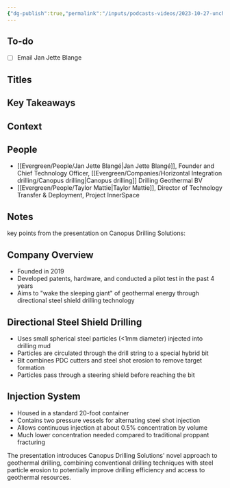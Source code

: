 ```yaml
---
{"dg-publish":true,"permalink":"/inputs/podcasts-videos/2023-10-27-uncharted-territory-demonstrating-novel-geothermal-solutions-technical-presentation-canopus-pivot-2023/","tags":["podcast_notes"]}
---
```



## To-do
- [ ] Email Jan Jette Blange

## Titles


## Key Takeaways


## Context



## People
- [[Evergreen/People/Jan Jette Blangé\|Jan Jette Blangé]], Founder and Chief Technology Officer, [[Evergreen/Companies/Horizontal Integration drilling/Canopus drilling\|Canopus drilling]] Drilling Geothermal BV
- [[Evergreen/People/Taylor Mattie\|Taylor Mattie]], Director of Technology Transfer & Deployment, Project InnerSpace


## Notes


key points from the presentation on Canopus Drilling Solutions:

## Company Overview

- Founded in 2019
- Developed patents, hardware, and conducted a pilot test in the past 4 years
- Aims to "wake the sleeping giant" of geothermal energy through directional steel shield drilling technology

## Directional Steel Shield Drilling

- Uses small spherical steel particles (<1mm diameter) injected into drilling mud
- Particles are circulated through the drill string to a special hybrid bit
- Bit combines PDC cutters and steel shot erosion to remove target formation
- Particles pass through a steering shield before reaching the bit

## Injection System

- Housed in a standard 20-foot container
- Contains two pressure vessels for alternating steel shot injection
- Allows continuous injection at about 0.5% concentration by volume
- Much lower concentration needed compared to traditional proppant fracturing

The presentation introduces Canopus Drilling Solutions' novel approach to geothermal drilling, combining conventional drilling techniques with steel particle erosion to potentially improve drilling efficiency and access to geothermal resources.
